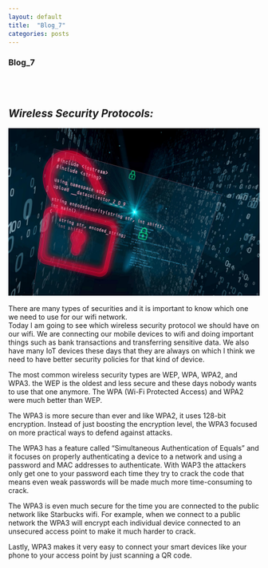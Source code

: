 ```yaml
---
layout: default
title:  "Blog_7"
categories: posts
---
```


### Blog_7
<br><br>

## *Wireless Security Protocols:*<br>

![image](https://raw.githubusercontent.com/sevakZ/sevakZ.github.io/master/docs/_image/blog7.jpg)


There are many types of securities and it is important to know which one we need to use for our wifi network.<br> 
Today I am going to see which wireless security protocol we should have on our wifi. We are connecting our mobile devices to wifi and doing important things such as bank transactions and transferring sensitive data. We also have many IoT devices these days that they are always on which I think we need to have better security policies for that kind of device.<br> 

The most common wireless security types are WEP, WPA, WPA2, and WPA3. the WEP is the oldest and less secure and these days nobody wants to use that one anymore. The WPA (Wi-Fi Protected Access) and WPA2 were much better than WEP.<br> 

The WPA3 is more secure than ever and like WPA2, it uses 128-bit encryption. Instead of just boosting the encryption level, the WPA3 focused on more practical ways to defend against attacks.<br> 

The WPA3 has a feature called “Simultaneous Authentication of Equals” and it focuses on properly authenticating a device to a network and using a password and MAC addresses to authenticate. With WAP3 the attackers only get one to your password each time they try to crack the code that means even weak passwords will be made much more time-consuming to crack.<br> 

The WPA3 is even much secure for the time you are connected to the public network like Starbucks wifi. For example, when we connect to a public network the WPA3 will encrypt each individual device connected to an unsecured access point to make it much harder to crack.<br> 

Lastly, WPA3 makes it very easy to connect your smart devices like your phone to your access point by just scanning a QR code.<br> 

